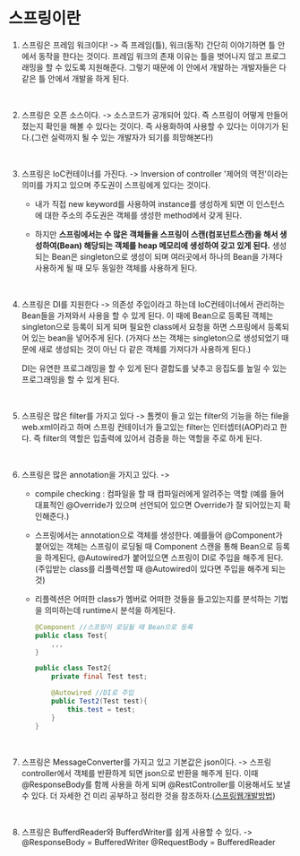 스프링이란
===

1. 스프링은 프레임 워크이다! -> 즉 프레임(틀), 워크(동작) 간단히 이야기하면 틀 안에서 동작을 한다는 것이다. 프레임 워크의 존재 이유는 틀을 벗어나지 않고 프로그래밍을 할 수 있도록 지원해준다. 그렇기 때문에 이 안에서 개발하는 개발자들은 다 같은 틀 안에서 개발을 하게 된다.

<br>

2. 스프링은 오픈 소스이다. -> 소스코드가 공개되어 있다. 즉 스프링이 어떻게 만들어졌는지 확인을 해볼 수 있다는 것이다. 즉 사용화하여 사용할 수 있다는 이야기가 된다.(그런 실력까지 될 수 있는 개발자가 되기를 희망해본다!)

<br>

3. 스프링은 IoC컨테이너를 가진다. -> Inversion of controller '제어의 역전'이라는 의미를 가지고 있으며 주도권이 스프링에게 있다는 것이다. <Br>

    * 내가 직접 new keyword를 사용하여 instance를 생성하게 되면 이 인스턴스에 대한 주소의 주도권은 객체를 생성한 method에서 갖게 된다. <Br>

    * 하지만 **스프링에서는 수 많은 객체들을 스프링이 스캔(컴포넌트스캔)을 해서 생성하여(Bean) 해당되는 객체를 heap 메모리에 생성하여 갖고 있게 된다.** 생성되는 Bean은 singleton으로 생성이 되며 여러곳에서 하나의 Bean을 가져다 사용하게 될 때 모두 동일한 객체를 사용하게 된다.
    
<br>

4. 스프링은 DI를 지원한다 -> 의존성 주입이라고 하는데 IoC컨테이너에서 관리하는 Bean들을 가져와서 사용을 할 수 있게 된다. 이 때에 Bean으로 등록된 객체는 singleton으로 등록이 되게 되며 필요한 class에서 요청을 하면 스프링에서 등록되어 있는 bean을 넣어주게 된다. (가져다 쓰는 객체는 singleton으로 생성되었기 때문에 새로 생성되는 것이 아닌 다 같은 객체를 가져다가 사용하게 된다.) <br>

    DI는 유연한 프로그래밍을 할 수 있게 된다 결합도를 낮추고 응집도를 높일 수 있는 프로그래밍을 할 수 있게 된다.

<br>

5. 스프링은 많은 filter를 가지고 있다 -> 톰켓이 들고 있는 filter의 기능을 하는 file을 web.xml이라고 하며 스프링 컨테이너가 들고있는 filter는 인터셉터(AOP)라고 한다. 즉 filter의 역할은 입출력에 있어서 검증을 하는 역할을 주로 하게 된다.

<br>

6. 스프링은 많은 annotation을 가지고 있다. -> 

    * compile checking : 컴파일을 할 때 컴파일러에게 알려주는 역할 (예를 들어 대표적인 @Override가 있으며 선언되어 있으면 Override가 잘 되어있는지 확인해준다.)

    * 스프링에서는 annotation으로 객체를 생성한다. 예를들어 @Component가 붙어있는 객체는 스프링이 로딩될 때 Component 스캔을 통해 Bean으로 등록을 하게된다, @Autowired가 붙어있으면 스프링이 DI로 주입을 해주게 된다.(주입받는 class를 리플렉션할 때 @Autowired이 있다면 주입을 해주게 되는것)

    * 리플렉션은 어떠한 class가 멤버로 어떠한 것들을 들고있는지를 분석하는 기법을 의미하는데 runtime시 분석을 하게된다. <Br>


        ```java
        @Component //스프링이 로딩될 때 Bean으로 등록
        public class Test{
            ,,,
        }

        public class Test2{
            private final Test test;

            @Autowired //DI로 주입
            public Test2(Test test){
                this.test = test;
            }
        }
        ```

<br>


7.  스프링은 MessageConverter를 가지고 있고 기본값은 json이다. -> 스프링 controller에서 객체를 반환하게 되면 json으로 반환을 해주게 된다. 이때 @ResponseBody를 함께 사용을 하게 되며 @RestController를 이용해서도 보낼 수 있다. 더 자세한 건 미리 공부하고 정리한 것을 참조하자.([스프링웹개발방법](https://github.com/LeeWoooo/TIL/tree/main/spring/%EC%8A%A4%ED%94%84%EB%A7%81%EC%9B%B9%EA%B0%9C%EB%B0%9C%EB%B0%A9%EB%B2%95)) 

<br>

8. 스프링은 BufferdReader와 BufferdWriter를 쉽게 사용할 수 있다. -> @ResponseBody = BufferedWriter @RequestBody = BufferedReader